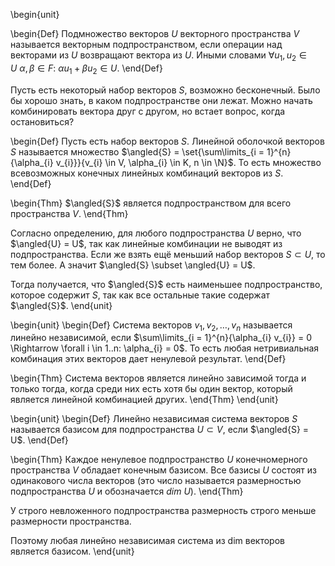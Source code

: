 \begin{unit}

\begin{Def}
Подмножество векторов $U$ векторного пространства $V$ называется векторным подпространством, если операции над
векторами из $U$ возвращают вектора из $U$. Иными словами $\forall u_{1}, u_{2} \in U\ \alpha, \beta \in F:\ 
\alpha u_{1} + \beta u_{2} \in U$.
\end{Def}

Пусть есть некоторый набор векторов $S$, возможно бесконечный. Было бы хорошо знать, в каком подпространстве
они лежат. Можно начать комбинировать вектора друг с другом, но встает вопрос, когда остановиться?

\begin{Def}
Пусть есть набор векторов $S$. Линейной оболочкой векторов $S$ называется множество
$\angled{S} = \set{\sum\limits_{i = 1}^{n}{\alpha_{i} v_{i}}}{v_{i} \in V, \alpha_{i} \in K, n \in \N}$. То есть множество
всевозможных конечных линейных комбинаций векторов из $S$.
\end{Def}

\begin{Thm}
$\angled{S}$ является подпространством для всего пространства $V$.
\end{Thm}

Согласно определению, для любого подпространства $U$ верно, что $\angled{U} = U$, так как линейные комбинации не
выводят из подпространства. Если же взять ещё меньший набор векторов $S \subset U$, то тем более. А значит
$\angled{S} \subset \angled{U} = U$.

Тогда получается, что $\angled{S}$ есть наименьшее подпространство, которое содержит $S$, так как все остальные
такие содержат $\angled{S}$.
\end{unit}

\begin{unit}
\begin{Def}
Система векторов $v_{1}, v_{2}, \dots, v_{n}$ называется линейно независимой, если
$\sum\limits_{i = 1}^{n}{\alpha_{i} v_{i}} = 0 \Rightarrow \forall i \in 1..n: \alpha_{i} = 0$. То есть любая
нетривиальная комбинация этих векторов дает ненулевой результат.
\end{Def}

\begin{Thm}
Система векторов является линейно зависимой тогда и только тогда, когда среди них есть хотя бы один вектор,
который является линейной комбинацией других.
\end{Thm}
\end{unit}

\begin{unit}
\begin{Def}
Линейно независимая система векторов $S$ называется базисом для подпространства $U \subset V$, если
$\angled{S} = U$.
\end{Def}

\begin{Thm}
Каждое ненулевое подпространство $U$ конечномерного пространства $V$ обладает конечным базисом.
Все базисы $U$ состоят из одинакового числа векторов (это число называется размерностью подпространства $U$ и
обозначается $dim\ U$).
\end{Thm}

У строго невложенного подпространства размерность строго меньше размерности пространства.

Поэтому любая линейно независимая система из dim векторов является базисом.
\end{unit}

